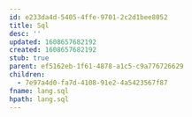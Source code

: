 ```yaml
---
id: e233da4d-5405-4ffe-9701-2c2d1bee8052
title: Sql
desc: ''
updated: 1608657682192
created: 1608657682192
stub: true
parent: ef5162eb-1f61-4878-a1c5-c9a776726629
children:
  - 7e97a4d0-fa7d-4108-91e2-4a5423567f87
fname: lang.sql
hpath: lang.sql
---
```



